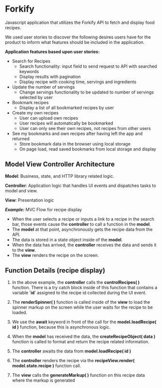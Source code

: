 # Forkify

Javascript application that utilizes the Forkify API to fetch and display food recipes.

We used user stories to discover the following desires users have for the product to inform what features should be included in the application. 
		
**Application features based upon user stories:**
 - Search for Recipes  
	 -	Search functionality: input field to send request to API with searched keywords
	 -	Display results with pagination
	 -	Display recipe with cooking time, servings and ingredients
 - Update the number of servings 
	 -	Change servings functionality to be updated to number of servings selected by user
 - Bookmark recipes 
	 -	Display a list of all bookmarked recipes by user
 - Create my own recipes 
	 -	User can upload own recipes
	 -	User recipes will automatically be bookmarked
	 -	User can only see their own recipes, not recipes from other users
 - See my bookmarks and own recipes after having left the app and returned
	 -	Store bookmark data in the browser using local storage
	 -	On page load, read saved bookmarks from local storage and display
													 
## Model View Controller Architecture
  
 **Model**: Business, state, and HTTP library related logic. 
 
  **Controller**: Application logic that handles UI events and dispatches tasks to model and view. 

   **View**: Presentation logic
  
  ***Example:***  MVC Flow for recipe display 
 - When the user selects a recipe or inputs a link to a recipe in the search bar, those events cause the **controller** to call a function in the **model**. 
 - The **model** at that point, asynchronously gets the recipe data from the API. 
 - The data is stored in a state object inside of the **model**. 
 - When the data has arrived, the **controller** receives the data and  sends it to the **view**.
 - The **view** renders the recipe on the screen. 

## Function Details (recipe display)

 1. In the above example, the **controller** calls the **controlRecipes( )** function. There is a try catch block inside of this function that contains a variable '**id**' assigned to the recipe id collected during the UI event. 

 2. The **renderSpinner( )** function is called inside of the **view** to load the spinner markup on the screen while the user waits for the recipe to be loaded. 
 3. We use the **await** keyword in front of the call for the **model.loadRecipe( id )** function, because this is asynchronous logic. 
 4. When the **model** has received the data, the **createRecipeObject( data )** function is called to format and return the recipe related information.
 5. The **controller** awaits the data from **model.loadRecipe( id )**
 6. The **controller** renders the recipe via the **recipeView.render( model.state.recipe )** function call.
 7. The **view** calls the **generateMarkup( )** function on this recipe data where the markup is generated
